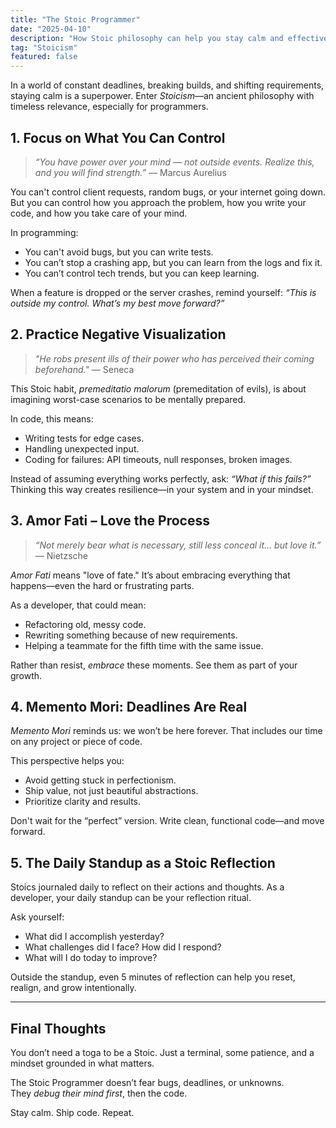 ```yaml
---
title: "The Stoic Programmer"
date: "2025-04-10"
description: "How Stoic philosophy can help you stay calm and effective in the ever-changing world of software development."
tag: "Stoicism"
featured: false
---
```


In a world of constant deadlines, breaking builds, and shifting requirements, staying calm is a superpower. Enter _Stoicism_—an ancient philosophy with timeless relevance, especially for programmers.

## 1. Focus on What You Can Control

> _“You have power over your mind — not outside events. Realize this, and you will find strength.”_ — Marcus Aurelius

You can't control client requests, random bugs, or your internet going down. But you can control how you approach the problem, how you write your code, and how you take care of your mind.

In programming:

- You can't avoid bugs, but you can write tests.
- You can’t stop a crashing app, but you can learn from the logs and fix it.
- You can’t control tech trends, but you can keep learning.

When a feature is dropped or the server crashes, remind yourself: _“This is outside my control. What’s my best move forward?”_

## 2. Practice Negative Visualization

> _"He robs present ills of their power who has perceived their coming beforehand."_ — Seneca

This Stoic habit, _premeditatio malorum_ (premeditation of evils), is about imagining worst-case scenarios to be mentally prepared.

In code, this means:

- Writing tests for edge cases.
- Handling unexpected input.
- Coding for failures: API timeouts, null responses, broken images.

Instead of assuming everything works perfectly, ask: _“What if this fails?”_ Thinking this way creates resilience—in your system and in your mindset.

## 3. Amor Fati – Love the Process

> _“Not merely bear what is necessary, still less conceal it… but love it.”_ — Nietzsche

_Amor Fati_ means "love of fate." It’s about embracing everything that happens—even the hard or frustrating parts.

As a developer, that could mean:

- Refactoring old, messy code.
- Rewriting something because of new requirements.
- Helping a teammate for the fifth time with the same issue.

Rather than resist, _embrace_ these moments. See them as part of your growth.

## 4. Memento Mori: Deadlines Are Real

_Memento Mori_ reminds us: we won’t be here forever. That includes our time on any project or piece of code.

This perspective helps you:

- Avoid getting stuck in perfectionism.
- Ship value, not just beautiful abstractions.
- Prioritize clarity and results.

Don't wait for the “perfect” version. Write clean, functional code—and move forward.

## 5. The Daily Standup as a Stoic Reflection

Stoics journaled daily to reflect on their actions and thoughts. As a developer, your daily standup can be your reflection ritual.

Ask yourself:

- What did I accomplish yesterday?
- What challenges did I face? How did I respond?
- What will I do today to improve?

Outside the standup, even 5 minutes of reflection can help you reset, realign, and grow intentionally.

---

## Final Thoughts

You don’t need a toga to be a Stoic. Just a terminal, some patience, and a mindset grounded in what matters.

The Stoic Programmer doesn’t fear bugs, deadlines, or unknowns.  
They _debug their mind first_, then the code.

Stay calm. Ship code. Repeat.
